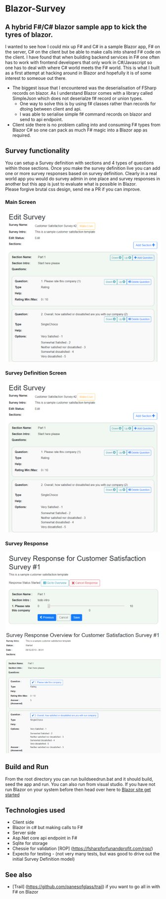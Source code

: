 # Blazor-Survey

## A hybrid F#/C# blazor sample app to kick the tyres of blazor.
I wanted to see how I could mix up F# and C# in a sample Blazor app, F# on the server, C# on the client but be able to make calls into shared F# code on the client. I have found that when building backend services in F# one often has to work with frontend developers that only work in C#/Javascript so one has to deal with where C# world meets the F# world. This is what I built as a first attempt at hacking around in Blazor and hopefully it is of some interest to someoue out there.
* The biggest issue that I encountered was the deserialisation of FSharp records on blazor. As I understand Blazor comes with a library called SimpleJson which does not deserialze f# record or union types.
  * One way to solve this is by using f# classes rather than records for dtoing between client and api.
  * I was able to serialise simple f# command records on blazor and send to api endpoint.
* Client side there is no problem calling into and consuming F# types from Blazor C# so one can pack as much F# magic into a Blazor app as required.

## Survey functionality
You can setup a Survey definition with sections and 4 types of questions within those sections. Once you make the survey definition live you can add one or more survey responses based on survey definition. 
Clearly in a real world app you would do survey admin in one place and survey responses in another but this app is just to evaluate what is possible in Blazor.  
Please forgive brutal css design, send me a PR if you can improve.

### Main Screen
![Main Screen](Docs/EditSurveyDefinition.PNG)

### Survey Definition Screen 
![Survey Definition](Docs/EditSurveyDefinition.PNG)

### Survey Response
![Edit Question Response](Docs/SurveyResponse1.png)
![Response overview](Docs/surveyresponse2.png)

## Build and Run
From the root directory you can run buildseedrun.bat and it should build, seed the app and run. You can also run from visual studio.
If you have not run Blazor on your system before then head over here to [Blazor site get started](https://blazor.net/docs/get-started.html)
## Technologies used
* Client side
 * Blazor in c# but making calls to F#
* Server side
 * Asp.Net core api endpoint in F#
 * Sqlite for storage
 * Chessie for validation [ROP] (https://fsharpforfunandprofit.com/rop/)
 * Expecto for testing - (not very many tests, but was good to drive out the initial Survey Definition model)
 
 ## See also
 * [Trail] (https://github.com/panesofglass/trail) if you want to go all in with F# on Blazor
